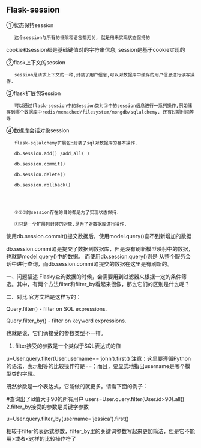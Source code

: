 ## Flask-session

①状态保持session

       这个session与所有的框架和语言都无关, 就是用来实现状态保持的

cookie和session都是基础键值对的字符串信息, session是基于cookie实现的

 

②flask上下文的session

       session是请求上下文的一种,封装了用户信息,可以对数据库中缓存的用户信息进行读写操作.

 


③flask扩展包Session

       可以通过flask-session中的Session类对②中的session信息进行一系列操作,例如储存到哪个数据库中redis/memached/filesystem/mongdb/sqlalchemy. 还有过期时间等等

 


④数据库会话对象session

       flask-sqlalchemy扩展包:封装了sql对数据库的基本操作.
    
       db.session.add() /add_all( )
    
       db.session.commit()
    
       db.session.delete()
    
       db.session.rollback()

 


       ①②③的session存在的目的都是为了实现状态保持.
    
       ④只是一个扩展包封装的对象.是为了对数据库进行操作.
使用db.session.commit()提交数据后，使用model.query()查不到新增加的数据

db.session.commit()是提交了数据到数据库，但是没有刷新模型映射中的数据，也就是model.query()中的数据。
而使用db.session.query()则是 从整个服务会话中进行查询，而db.session.commit()提交的数据在这里是有刷新的。

一、问题描述
Flasky查询数据的时候，会需要用到过滤器来根据一定的条件筛选。其中，有两个方法filter和filter_by看起来很像，那么它们的区别是什么呢？

二、对比
官方文档是这样写的：

Query.filter() - filter on SQL expressions.

Query.filter_by() - filter on keyword expressions.

也就是说，它们俩接受的参数类型不一样。

1. filter接受的参数是一个类似于SQL表达式的值

u=User.query.filter(User.username=='john').first()
注意：这里要遵循Python的语法，表示相等的比较操作符是==；而且，要显式地指出username是哪个模型类的字段。

既然参数是一个表达式，它能做的就更多。请看下面的例子：

#查询出了id值大于90的所有用户
users=User.query.filter(User.id>90).all()
 2.filter_by接受的参数是关键字参数

u=User.query.filter_by(username='jessica').first()

相较于filter的表达式参数，filter_by里的关键词参数写起来更加简洁，但是它不能用>或者<这样的比较操作符了